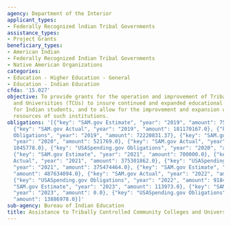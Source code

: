 ```yaml
---
agency: Department of the Interior
applicant_types:
- Federally Recognized lndian Tribal Governments
assistance_types:
- Project Grants
beneficiary_types:
- American Indian
- Federally Recognized Indian Tribal Governments
- Native American Organizations
categories:
- Education - Higher Education - General
- Education - Indian Education
cfda: '15.027'
objective: To provide grants for the operation and improvement of Tribal Colleges
  and Universities (TCUs) to insure continued and expanded educational opportunities
  for Indian students, and to allow for the improvement and expansion of the physical
  resources of such institutions.
obligations: '[{"key": "SAM.gov Estimate", "year": "2019", "amount": 75000000.0},
  {"key": "SAM.gov Actual", "year": "2019", "amount": 181170167.0}, {"key": "USASpending.gov
  Obligations", "year": "2019", "amount": 72220831.37}, {"key": "SAM.gov Estimate",
  "year": "2020", "amount": 521769.0}, {"key": "SAM.gov Actual", "year": "2020", "amount":
  1045778.0}, {"key": "USASpending.gov Obligations", "year": "2020", "amount": 115745676.18},
  {"key": "SAM.gov Estimate", "year": "2021", "amount": 700000.0}, {"key": "SAM.gov
  Actual", "year": "2021", "amount": 375301862.0}, {"key": "USASpending.gov Obligations",
  "year": "2021", "amount": 375474464.0}, {"key": "SAM.gov Estimate", "year": "2022",
  "amount": 487634094.0}, {"key": "SAM.gov Actual", "year": "2022", "amount": 90557521.0},
  {"key": "USASpending.gov Obligations", "year": "2022", "amount": 91841554.52}, {"key":
  "SAM.gov Estimate", "year": "2023", "amount": 113973.0}, {"key": "SAM.gov Actual",
  "year": "2023", "amount": 0.0}, {"key": "USASpending.gov Obligations", "year": "2023",
  "amount": 13886978.0}]'
sub-agency: Bureau of Indian Education
title: Assistance to Tribally Controlled Community Colleges and Universities
---
```

